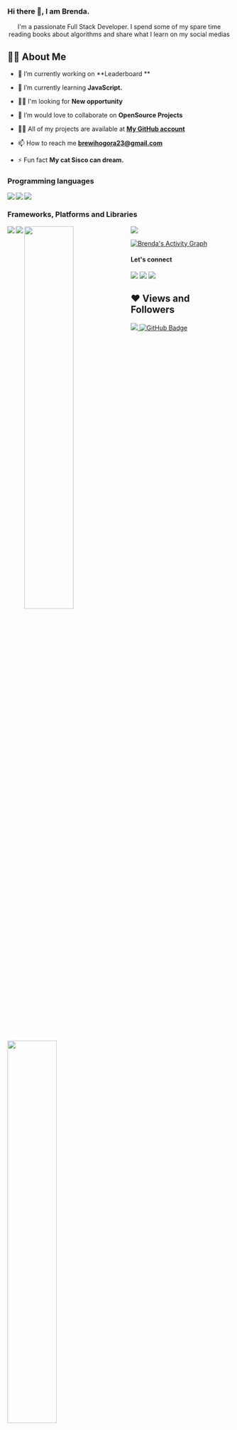 ### Hi there 👋, I am Brenda.

<p align="center">I'm a passionate Full Stack Developer. I spend some of my spare time reading books about algorithms and share what I learn on my social medias</p>

## 🙋‍♂️ About Me

- 🔭 I’m currently working on **Leaderboard **

- 🌱 I’m currently learning **JavaScript.**
- 🧑‍💼 I'm looking for **New opportunity**
- 👯 I’m would love to collaborate on **OpenSource Projects**
- 👨‍💻 All of my projects are available at **[My GitHub account](https://github.com/Brenda309)**
- 📫 How to reach me **brewihogora23@gmail.com**

- ⚡ Fun fact **My cat Sisco can dream.**

### Programming languages
<img align="left" src="https://img.shields.io/badge/html5-%23E34F26.svg?style=for-the-badge&logo=html5&logoColor=white" />
<img align="left" src="https://img.shields.io/badge/css3-%231572B6.svg?style=for-the-badge&logo=css3&logoColor=white" />
<img src="https://img.shields.io/badge/javascript-%23323330.svg?style=for-the-badge&logo=javascript&logoColor=%23F7DF1E" />


### Frameworks, Platforms and Libraries
<img align="left" src="https://img.shields.io/badge/node.js-6DA55F?style=for-the-badge&logo=node.js&logoColor=white" />
<img align="left" src="https://img.shields.io/badge/NPM-%23000000.svg?style=for-the-badge&logo=npm&logoColor=white" />
<img src="https://img.shields.io/badge/bootstrap-%23563D7C.svg?style=for-the-badge&logo=bootstrap&logoColor=white" />

<img align="left" width= 47% src="https://github-readme-stats.vercel.app/api?username=Brenda309&show_icons=true&theme=radical" />
<img align="left" width= 47% src="https://github-readme-stats.vercel.app/api/top-langs/?username=Brenda309&layout=compact" />

<a href="https://github.com/Brenda309/github-readme-activity-graph"><img alt="Brenda's Activity Graph" src="https://activity-graph.herokuapp.com/graph?username=Brenda309&bg_color=0D1117&color=5BCDEC&line=5BCDEC&point=FFFFFF&hide_border=true" /></a>

#### Let's connect
<p align="left">
<a href = "https://www.linkedin.com/in/brenda-wihogora/"><img src="https://img.icons8.com/fluent/48/000000/linkedin.png" /></a>
<a href = "https://twitter.com/BrendaWihogora"><img src="https://img.icons8.com/fluent/48/000000/twitter.png" /></a>
<a href = "https://www.instagram.com/_Wihogora_/"><img src="https://img.icons8.com/fluent/48/000000/instagram-new.png" /></a>
</p>

## ❤ Views and Followers
<a href="https://github.com/Meghna-DAS/github-profile-views-counter">
    <img src="https://komarev.com/ghpvc/?username=Brenda309">
</a>
<a href="https://github.com/Brenda309?tab=followers"><img src="https://img.shields.io/github/followers/Brenda309?label=Followers&style=social" alt="GitHub Badge"></a>
